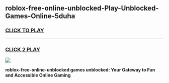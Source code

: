 
## roblox-free-online-unblocked-Play-Unblocked-Games-Online-5duha
<h3>
<a href="https://premium76.site?title=roblox-free-online-unblocked&ref=25A">CLICK TO PLAY</a></h3>
<hr>

<h3>
<a href="https://premium76.site?title=roblox-free-online-unblocked&ref=25A">CLICK 2 PLAY</a>
  
</h3>

<a href="https://premium76.site?title=roblox-free-online-unblocked&ref=25A"><img src="https://clearcache.store/games.png"></a>


**roblox-free-online-unblocked games unblocked: Your Gateway to Fun and Accessible Online Gaming**

